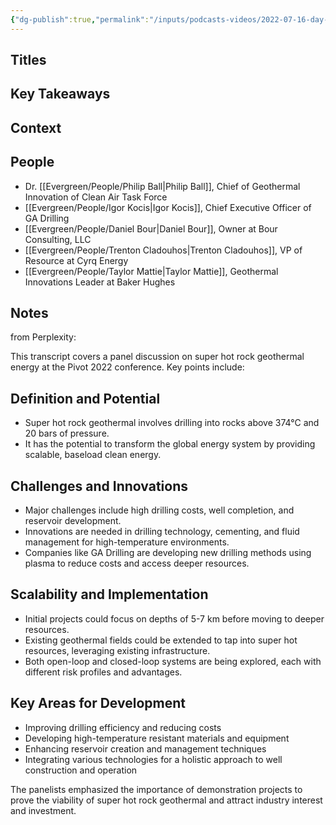```yaml
---
{"dg-publish":true,"permalink":"/inputs/podcasts-videos/2022-07-16-day-1-the-superhot-moonshot-half-day-symposium-session-two-where-are-we-headed-pivot-2022/","tags":["podcast_notes"]}
---
```


## Titles


## Key Takeaways


## Context



## People
- Dr. [[Evergreen/People/Philip Ball\|Philip Ball]], Chief of Geothermal Innovation of Clean Air Task Force
- [[Evergreen/People/Igor Kocis\|Igor Kocis]], Chief Executive Officer of GA Drilling
- [[Evergreen/People/Daniel Bour\|Daniel Bour]], Owner at Bour Consulting, LLC
- [[Evergreen/People/Trenton Cladouhos\|Trenton Cladouhos]], VP of Resource at Cyrq Energy
- [[Evergreen/People/Taylor Mattie\|Taylor Mattie]], Geothermal Innovations Leader at Baker Hughes

## Notes

from Perplexity:

This transcript covers a panel discussion on super hot rock geothermal energy at the Pivot 2022 conference. Key points include:

## Definition and Potential

- Super hot rock geothermal involves drilling into rocks above 374°C and 20 bars of pressure.
- It has the potential to transform the global energy system by providing scalable, baseload clean energy.

## Challenges and Innovations

- Major challenges include high drilling costs, well completion, and reservoir development.
- Innovations are needed in drilling technology, cementing, and fluid management for high-temperature environments.
- Companies like GA Drilling are developing new drilling methods using plasma to reduce costs and access deeper resources.

## Scalability and Implementation

- Initial projects could focus on depths of 5-7 km before moving to deeper resources.
- Existing geothermal fields could be extended to tap into super hot resources, leveraging existing infrastructure.
- Both open-loop and closed-loop systems are being explored, each with different risk profiles and advantages.

## Key Areas for Development

- Improving drilling efficiency and reducing costs
- Developing high-temperature resistant materials and equipment
- Enhancing reservoir creation and management techniques
- Integrating various technologies for a holistic approach to well construction and operation

The panelists emphasized the importance of demonstration projects to prove the viability of super hot rock geothermal and attract industry interest and investment.